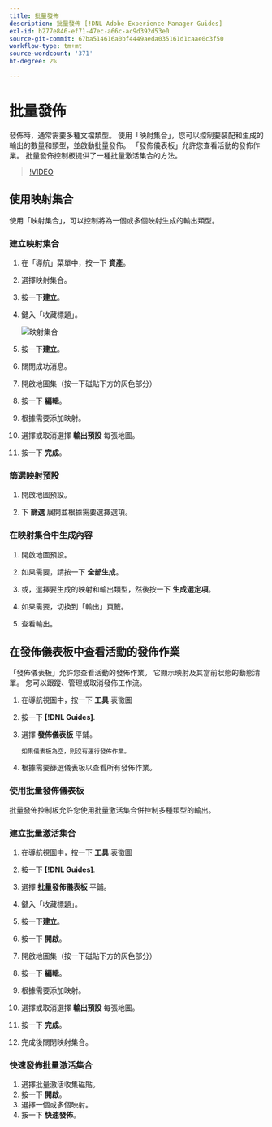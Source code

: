 ```yaml
---
title: 批量發佈
description: 批量發佈 [!DNL Adobe Experience Manager Guides]
exl-id: b277e846-ef71-47ec-a66c-ac9d392d53e0
source-git-commit: 67ba514616a0bf4449aeda035161d1caae0c3f50
workflow-type: tm+mt
source-wordcount: '371'
ht-degree: 2%

---
```


# 批量發佈

發佈時，通常需要多種文檔類型。 使用「映射集合」，您可以控制要裝配和生成的輸出的數量和類型，並啟動批量發佈。 「發佈儀表板」允許您查看活動的發佈作業。 批量發佈控制板提供了一種批量激活集合的方法。

>[!VIDEO](https://video.tv.adobe.com/v/338985?quality=12&learn=on)

## 使用映射集合

使用「映射集合」，可以控制將為一個或多個映射生成的輸出類型。

### 建立映射集合

1. 在「導航」菜單中，按一下 **資產**。

1. 選擇映射集合。

1. 按一下&#x200B;**建立**。

1. 鍵入「收藏標題」。

   ![映射集合](images/map-collection.png)

1. 按一下&#x200B;**建立**。
1. 關閉成功消息。

1. 開啟地圖集（按一下磁貼下方的灰色部分）

1. 按一下 **編輯**。

1. 根據需要添加映射。

1. 選擇或取消選擇 **輸出預設** 每張地圖。
1. 按一下 **完成**。

### 篩選映射預設

1. 開啟地圖預設。

1. 下 **篩選** 展開並根據需要選擇選項。

### 在映射集合中生成內容

1. 開啟地圖預設。

1. 如果需要，請按一下 **全部生成**。

1. 或，選擇要生成的映射和輸出類型，然後按一下 **生成選定項**。

1. 如果需要，切換到「輸出」頁籤。

1. 查看輸出。

## 在發佈儀表板中查看活動的發佈作業

「發佈儀表板」允許您查看活動的發佈作業。 它顯示映射及其當前狀態的動態清單。 您可以跟蹤、管理或取消發佈工作流。

1. 在導航視圖中，按一下 **工具** 表徵圖

1. 按一下 **[!DNL Guides]**.

1. 選擇 **發佈儀表板** 平鋪。

       如果儀表板為空，則沒有運行發佈作業。
       
   
1. 根據需要篩選儀表板以查看所有發佈作業。

### 使用批量發佈儀表板

批量發佈控制板允許您使用批量激活集合併控制多種類型的輸出。

### 建立批量激活集合

1. 在導航視圖中，按一下 **工具** 表徵圖

1. 按一下 **[!DNL Guides]**.

1. 選擇 **批量發佈儀表板** 平鋪。

1. 鍵入「收藏標題」。

1. 按一下&#x200B;**建立**。

1. 按一下 **開啟**。

1. 開啟地圖集（按一下磁貼下方的灰色部分）

1. 按一下 **編輯**。

1. 根據需要添加映射。

1. 選擇或取消選擇 **輸出預設** 每張地圖。
1. 按一下 **完成**。
1. 完成後關閉映射集合。

### 快速發佈批量激活集合

1. 選擇批量激活收集磁貼。
1. 按一下 **開啟**。
1. 選擇一個或多個映射。
1. 按一下 **快速發佈**。
